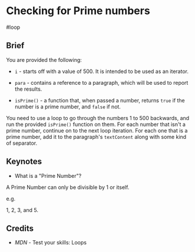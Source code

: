 # Checking for Prime numbers

\#loop

## Brief

You are provided the following:

* `i` - starts off with a value of 500. It is intended to be used as an iterator.

* `para` - contains a reference to a paragraph, which will be used to report the results.

* `isPrime()` - a function that, when passed a number, returns `true` if the number is a prime number, and `false` if not.

You need to use a loop to go through the numbers 1 to 500 backwards, and run the provided `isPrime()` function on them. For each number that isn't a prime number, continue on to the next loop iteration. For each one that is a prime number, add it to the paragraph's `textContent` along with some kind of separator.

## Keynotes

* What is a "Prime Number"?

A Prime Number can only be divisible by 1 or itself.

e.g.

1, 2, 3, and 5.

## Credits

- _MDN_ - Test your skills: Loops

